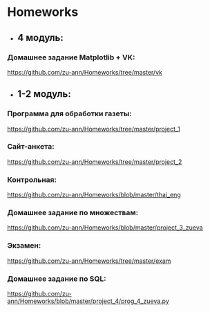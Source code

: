 # Homeworks

* ## 4 модуль:

### Домашнее задание Matplotlib + VK:
  https://github.com/zu-ann/Homeworks/tree/master/vk


* ## 1-2 модуль:
### Программа для обработки газеты:
  https://github.com/zu-ann/Homeworks/tree/master/project_1

### Сайт-анкета:
  https://github.com/zu-ann/Homeworks/tree/master/project_2

### Контрольная:
  https://github.com/zu-ann/Homeworks/blob/master/thai_eng
  
### Домашнее задание по множествам:
  https://github.com/zu-ann/Homeworks/blob/master/project_3_zueva

### Экзамен:
  https://github.com/zu-ann/Homeworks/tree/master/exam
  
### Домашнее задание по SQL:
  https://github.com/zu-ann/Homeworks/blob/master/project_4/prog_4_zueva.py
